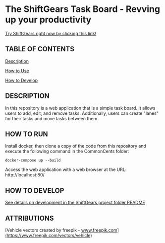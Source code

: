 # The ShiftGears Task Board - Revving up your productivity

[Try ShiftGears right now by clicking this link!](https://nayr974.github.io/)

## TABLE OF CONTENTS
[Description](#description)

[How to Use](#how-to-use)

[How to Develop](#how-to-develop)

## DESCRIPTION
In this repository is a web application that is a simple task board. It allows users to add, edit, and remove tasks. Additionally, users can create "lanes" for their tasks and move tasks between them.

## HOW TO RUN

Install docker, then clone a copy of the code from this repository and execute the following command in the CommonCents folder:

	docker-compose up --build

Access the web application with a web browser at the URL: http://localhost:80/

## HOW TO DEVELOP

[See details on development in the ShiftGears project folder README](shift-gears/README.md)

## ATTRIBUTIONS

[Vehicle vectors created by freepik - www.freepik.com](https://www.freepik.com/vectors/vehicle)